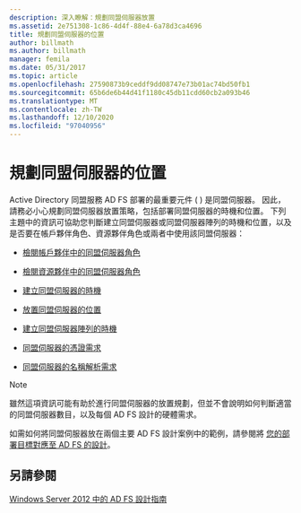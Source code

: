 ```yaml
---
description: 深入瞭解：規劃同盟伺服器放置
ms.assetid: 2e751308-1c86-4d4f-88e4-6a78d3ca4696
title: 規劃同盟伺服器的位置
author: billmath
ms.author: billmath
manager: femila
ms.date: 05/31/2017
ms.topic: article
ms.openlocfilehash: 27590873b9ceddf9dd08747e73b01ac74bd50fb1
ms.sourcegitcommit: 65b6de6b44d41f1180c45db11cdd60cb2a093b46
ms.translationtype: MT
ms.contentlocale: zh-TW
ms.lasthandoff: 12/10/2020
ms.locfileid: "97040956"
---
```

# <a name="planning-federation-server-placement"></a>規劃同盟伺服器的位置

Active Directory 同盟服務 AD FS 部署的最重要元件 \( \) 是同盟伺服器。 因此，請務必小心規劃同盟伺服器放置策略，包括部署同盟伺服器的時機和位置。 下列主題中的資訊可協助您判斷建立同盟伺服器或同盟伺服器陣列的時機和位置，以及是否要在帳戶夥伴角色、資源夥伴角色或兩者中使用該同盟伺服器：

-   [檢閱帳戶夥伴中的同盟伺服器角色](Review-the-Role-of-the-Federation-Server-in-the-Account-Partner.md)

-   [檢閱資源夥伴中的同盟伺服器角色](Review-the-Role-of-the-Federation-Server-in-the-Resource-Partner.md)

-   [建立同盟伺服器的時機](When-to-Create-a-Federation-Server.md)

-   [放置同盟伺服器的位置](Where-to-Place-a-Federation-Server.md)

-   [建立同盟伺服器陣列的時機](When-to-Create-a-Federation-Server-Farm.md)

-   [同盟伺服器的憑證需求](Certificate-Requirements-for-Federation-Servers.md)

-   [同盟伺服器的名稱解析需求](Name-Resolution-Requirements-for-Federation-Servers.md)

> [!NOTE]
> 雖然這項資訊可能有助於進行同盟伺服器的放置規劃，但並不會說明如何判斷適當的同盟伺服器數目，以及每個 AD FS 設計的硬體需求。

如需如何將同盟伺服器放在兩個主要 AD FS 設計案例中的範例，請參閱將 [您的部署目標對應至 AD FS 的設計](Mapping-Your-Deployment-Goals-to-an-AD-FS-Design.md)。

## <a name="see-also"></a>另請參閱
[Windows Server 2012 中的 AD FS 設計指南](AD-FS-Design-Guide-in-Windows-Server-2012.md)

